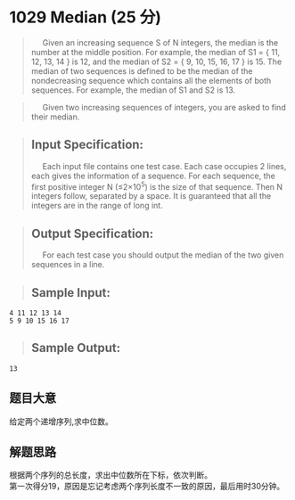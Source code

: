 # 1029 Median (25 分)
> $~~~~$ Given an increasing sequence S of N integers, the median is the number at the middle position. For example, the median of S1 = { 11, 12, 13, 14 } is 12, and the median of S2 = { 9, 10, 15, 16, 17 } is 15. The median of two sequences is defined to be the median of the nondecreasing sequence which contains all the elements of both sequences. For example, the median of S1 and S2 is 13.

> $~~~~$ Given two increasing sequences of integers, you are asked to find their median.

> ## Input Specification:  
> $~~~~$ Each input file contains one test case. Each case occupies 2 lines, each gives the information of a sequence. For each sequence, the first positive integer N (≤2×10<sup>5</sup>) is the size of that sequence. Then N integers follow, separated by a space. It is guaranteed that all the integers are in the range of long int.

> ## Output Specification:
> $~~~~$ For each test case you should output the median of the two given sequences in a line.

> ## Sample Input:
```
4 11 12 13 14
5 9 10 15 16 17
```
> ## Sample Output:
```
13
```
## 题目大意
给定两个递增序列,求中位数。

## 解题思路
根据两个序列的总长度，求出中位数所在下标，依次判断。  
第一次得分19，原因是忘记考虑两个序列长度不一致的原因，最后用时30分钟。